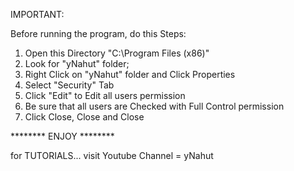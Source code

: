 IMPORTANT:

Before running the program, do this Steps:
1. Open this Directory "C:\Program Files (x86)"
2. Look for "yNahut" folder;
3. Right Click on "yNahut" folder and Click Properties
4. Select "Security" Tab
5. Click "Edit" to Edit all users permission
6. Be sure that all users are Checked with Full Control permission
7. Click Close, Close and Close

******** ENJOY ********

for TUTORIALS...  visit Youtube Channel = yNahut
